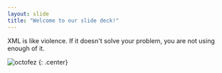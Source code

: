 ```yaml
---
layout: slide
title: "Welcome to our slide deck!"
---
```


XML is like violence. If it doesn't solve your problem, you are not using enough of it.

![octofez](https://octodex.github.com/images/octofez.png)
{: .center}
